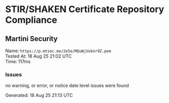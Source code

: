 # STIR/SHAKEN Certificate Repository Compliance

## Martini Security

Name: `https://p.mtsec.me/2e5a/MQuWjUvbnr9Z.pem`\
Tested At: 18 Aug 25 21:02 UTC\
Time: 117ms

### Issues

no warning, or error, or notice date level issues were found

Generated: 18 Aug 25 21:13 UTC